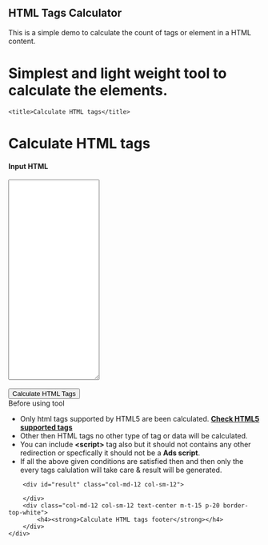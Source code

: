 ## HTML Tags Calculator

This is a simple demo to calculate the count of tags or element in a HTML content.

# Simplest and light weight tool to calculate the elements.


<html lang="en" xmlns="http://www.w3.org/1999/xhtml" manifest="calculateHTMLTags1.appcache">
<head>
    <!--meta content-->
    <meta charset="utf-8" />
    <meta name="viewport" content="width=device-width, initial-scale=1">
    <!--meta content-->

    <title>Calculate HTML tags</title>
</head>
<body>
    <div class="container">
        <div class="page-header text-center">
            <h1>Calculate HTML tags</h1>
        </div>
        <div class="col-md-12 col-sm-12">
            <h4 class="text-info"><strong>Input HTML</strong></h4>
        </div>
        <div class="col-md-8 col-sm-8">
            <textarea id="txtHtmlRawData" class="form-control" style="height:400px;"></textarea>
            <div class="pull-right">
                <br />
                <!--<button type="submit" id="btnShowPage" class="btn btn-primary">
                    Preview Page
                </button>-->
                <button type="submit" id="btnStartCal" class="btn btn-success">
                    Calculate HTML Tags
                </button>
            </div>
        </div>
        <div class="col-md-4 col-sm-4">
            <label class="text-underline"> Before using tool </label>
            <ul class="text-primary info-tool">
                <li class="m-b-8">
                    Only html tags supported by HTML5 are been calculated.
                    <a class="text-danger" href="https://www.w3schools.com/tags/" target="_blank">
                        <strong>Check HTML5 supported tags</strong>
                    </a>
                </li>
                <li class="m-b-8">
                    Other then HTML tags no other type of tag or data will be calculated.
                </li>
                <li class="m-b-8">
                    You can include <strong class="text-warning">&lt;script&gt;</strong> tag also but it should not contains any other redirection or specfically it should not be a <strong class="text-warning">Ads script</strong>.
                </li>
                <li class="m-b-8">
                    If all the above given conditions are satisfied then and then only the every tags calulation will take care & result will be generated.
                </li>
            </ul>
        </div>

        <div id="result" class="col-md-12 col-sm-12">

        </div>
        <div class="col-md-12 col-sm-12 text-center m-t-15 p-20 border-top-white">
            <h4><strong>Calculate HTML tags footer</strong></h4>
        </div>
    </div>

</body>
</html>

